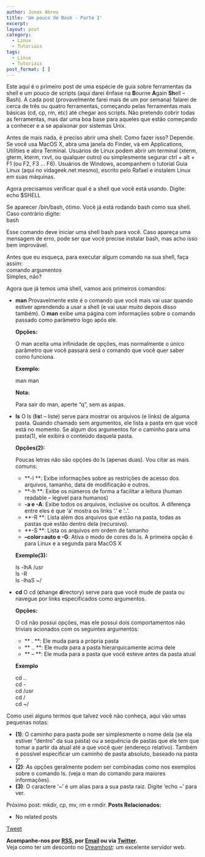 ```yaml
---
author: Jonas Abreu
title: 'Um pouco de Bash - Parte I'
excerpt:
layout: post
category:
  - Linux
  - Tutoriais
tags:
  - Linux
  - Tutoriais
post_format: [ ]
---
```

Este aqui é o primeiro post de uma espécie de guia sobre ferramentas da shell e um pouco de scripts (aqui darei ênfase na **B**ourne **A**gain **Sh**ell – Bash). A cada post (provavelmente farei mais de um por semana) falarei de cerca de três ou quatro ferramentas, começando pelas ferramentas mais básicas (cd, cp, rm, etc) até chegar aos scripts. Não pretendo cobrir todas as ferramentas, mas dar uma boa base para aqueles que estão começando a conhecer e a se apaixonar por sistemas Unix.

Antes de mais nada, é preciso abrir uma shell. Como fazer isso? Depende. Se você usa MacOS X, abra uma janela do Finder, vá em Applications, Utilities e abra Terminal. Usuários de Linux podem abrir um terminal (xterm, gterm, kterm, rxvt, ou qualquer outro) ou simplesmente segurar ctrl + alt + F1 (ou F2, F3 … F6). Usuários de Windows, acompanhem o tutorial Guia Linux (aqui no vidageek.net mesmo), escrito pelo Rafael e instalem Linux em suas máquinas.

Agora precisamos verificar qual é a shell que você está usando. Digite:  
echo $SHELL

Se aparecer /bin/bash, ótimo. Você já está rodando bash como sua shell. Caso contrário digite:  
bash

Esse comando deve iniciar uma shell bash para você. Caso apareça uma mensagem de erro, pode ser que você precise instalar bash, mas acho isso bem improvável.

Antes que eu esqueça, para executar algum comando na sua shell, faça assim:  
comando argumentos  
Simples, não?

Agora que já temos uma shell, vamos aos primeiros comandos:

*   **man** 
    Provavelmente este é o comando que você mais vai usar quando estiver aprendendo a usar a shell (e vai usar muito depois disso também). O **man** exibe uma página com informações sobre o comando passado como parâmetro logo após ele. 
    
    **Opções:**
    
    O man aceita uma infinidade de opções, mas normalmente o único parâmetro que você passará será o comando que você quer saber como funciona. 
    
    **Exemplo:**
    
    man man 
    
    **Nota:**
    
    Para sair do man, aperte “q”, sem as aspas. 

*   **ls** 
    O ls (**l**i**s**t – liste) serve para mostrar os arquivos (e links) de alguma pasta. Quando chamado sem argumentos, ele lista a pasta em que você está no momento. Se algum dos argumentos for o caminho para uma pasta(1), ele exibirá o conteúdo daquela pasta. 
    
    **Opções(2):**
    
    Poucas letras não são opções do ls (apenas duas). Vou citar as mais comuns:
    
    *   **-l **: Exibe informações sobre as restrições de acesso dos arquivos, tamanho, data de modificação e outros.
    *   **-h **: Exibe os números de forma a facilitar a leitura (human readable – legível para humanos)
    *   **-a e -A**: Exibe todos os arquivos, inclusive os ocultos. A diferença entre eles é que ‘a’ mostra os links ‘.’ e ‘..’.
    *   **-R **: Lista além dos arquivos que estão na pasta, todas as pastas que estão dentro dela (recursivo).
    *   **-S **: Lista os arquivos em ordem de tamanho
    *   **–color=auto e -G**: Ativa o modo de cores do ls. A primeira opção é para Linux e a segunda para MacOS X
    
    **Exemplo(3):**
    
    ls -lhA /usr  
    ls -R  
    ls -lhaS ~/ 

*   **cd** 
    O cd (**c**hange **d**irectory) serve para que você mude de pasta ou navegue por links especificados como argumentos. 
    
    **Opções:**
    
    O cd não possui opções, mas ele possui dois comportamentos não triviais acionados com os seguintes argumentos:
    
    *   ** . **: Ele muda para a própria pasta
    *   ** .. **: Ele muda para a pasta hierarquicamente acima dele 
    *   ** – **: Ele muda para a pasta que você esteve antes da pasta atual
    
    **Exemplo**
    
    cd ..  
    cd -  
    cd /usr  
    cd /  
    cd ~/ 

Como usei alguns termos que talvez você não conheça, aqui vão umas pequenas notas:

*   **(1)**: O caminho para pasta pode ser simplesmente o nome dela (se ela estiver “dentro” da sua pasta) ou a sequência de pastas que ele tem que tomar a partir da atual até a que você quer (endereço relativo). Também é possível especificar um caminho de pasta absoluto, baseado na pasta ‘/’
*   **(2)**: As opções geralmente podem ser combinadas como nos exemplos sobre o comando ls. (veja o man do comando para maiores informações).
*   **(3)**: O caractere ‘~’ é um alias para a sua pasta raiz. Digite ‘echo ~’ para ver.

Próximo post: mkdir, cp, mv, rm e rmdir. 
**Posts Relacionados:** 
*   No related posts



[Tweet][1] 





**Acompanhe-nos por [ RSS][2], por [Email][3] ou via [Twitter][4].**  
Veja como ter um desconto no [Dreamhost][5]: um excelente servidor web.

 [1]: https://twitter.com/share
 [2]: http://feeds.feedburner.com/VidaGeek
 [3]: http://feedburner.google.com/fb/a/mailverify?uri=VidaGeek&loc=pt_BR
 [4]: http://twitter.com/blogvidageek
 [5]: http://vidageek.net/dreamhost/
